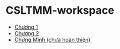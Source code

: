 # CSLTMM-workspace

* [Chương 1](./chuong1/README.md)
* [Chương 2](./chuong2/README.md)
* [Chứng Minh (chưa hoàn thiện)](./chungminh/README.md)